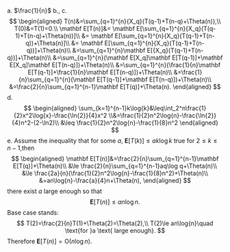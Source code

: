 a.
$\frac{1}{n}$
b., c.
$$
\begin{aligned}
T(n)&=\sum_{q=1}^{n}{X_q}(T(q-1)+T(n-q)+\Theta(n)),\\
T(0)&=T(1)=0.\\
\mathbf E[T(n)]&= \mathbf E[\sum_{q=1}^{n}{X_q}(T(q-1)+T(n-q)+\Theta(n))]\\
&= \mathbf E[\sum_{q=1}^{n}{X_q}(T(q-1)+T(n-q))+\Theta(n)]\\
&= \mathbf E[\sum_{q=1}^{n}{X_q}(T(q-1)+T(n-q))]+\Theta(n)\\
&=\sum_{q=1}^{n}\mathbf E[{X_q}(T(q-1)+T(n-q))]+\Theta(n)\\
&=\sum_{q=1}^{n}(\mathbf E[X_q]\mathbf E[T(q-1)]+\mathbf E[X_q]\mathbf E[T(n-q)])+\Theta(n)\\
&=\sum_{q=1}^{n}(\frac{1}{n}\mathbf E[T(q-1)]+\frac{1}{n}\mathbf E[T(n-q)])+\Theta(n)\\
&=\frac{1}{n}\sum_{q=1}^{n}(\mathbf E[T(q-1)]+\mathbf E[T(n-q)])+\Theta(n)\\
&=\frac{2}{n}\sum_{q=1}^{n-1}\mathbf E[T(q)]+\Theta(n).
\end{aligned}
$$
d.
$$
\begin{aligned}
\sum_{k=1}^{n-1}k\log{k}&\leq\int_2^n\frac{1}{2}x^2\log{x}-\frac{\ln{2}}{4}x^2
\\&=\frac{1}{2}n^2\log{n}-\frac{\ln{2}}{4}n^2-(2-\ln2)\\
&\leq \frac{1}{2}n^2\log{n}-\frac{1}{8}n^2
\end{aligned}
$$
e.
Assume the inequality that for some $a$, $\mathbf E[T(k)] \le ak\log{k}$ true for $2\le k\le n-1$,then
$$
\begin{aligned}
\mathbf E[T(n)]&=\frac{2}{n}\sum_{q=1}^{n-1}\mathbf E[T(q)]+\Theta(n)\\
&\le \frac{2}{n}\sum_{q=1}^{n-1}aq\log q+\Theta(n)\\
&\le \frac{2a}{n}(\frac{1}{2}n^2\log{n}-\frac{1}{8}n^2)+\Theta(n)\\
&=an\log{n}-\frac{a}{4}n+\Theta(n),
\end{aligned}
$$
there exist $a$ large enough so that
$$
\mathbf E[T(n)]\le an\log{n}.
$$
Base case stands:
$$
T(2)=\frac{2}{n}T(1)+\Theta(2)=\Theta(2),\\
T(2)\le an\log{n}\quad \text{for }a \text{ large enough}.
$$
Therefore $\mathbf E[T(n)]=\text{O}(n\log{n})$.
